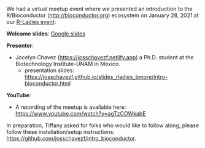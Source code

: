 We had a virtual meetup event where we presented an introduction to the R/Bioconductor (http://bioconductor.org) ecosystem on January 28, 2021 at our [R-Ladies event](https://www.meetup.com/rladies-baltimore/events/273335104/): 

**Welcome slides**: [Google slides](https://docs.google.com/presentation/d/11GKvq8RhfRpmONDEz-rhOzMV7QSjif34PtnNyO-8Q3I/edit?usp=sharing)

**Presenter**:
  - Jocelyn Chavez (https://josschavezf.netlify.app) a Ph.D. student at the Biotechnology Institute-UNAM in Mexico.
  	- presentation slides: https://josschavezf.github.io/slides_rladies_bmore/intro-bioconductor.html
  
**YouTube**: 
  - A recording of the meetup is available here: https://www.youtube.com/watch?v=agTzCOWkabE
  
In preparation, Tiffany asked for folks who would like to follow along, please follow these installation/setup instructions: https://github.com/josschavezf/intro_bioconductor.